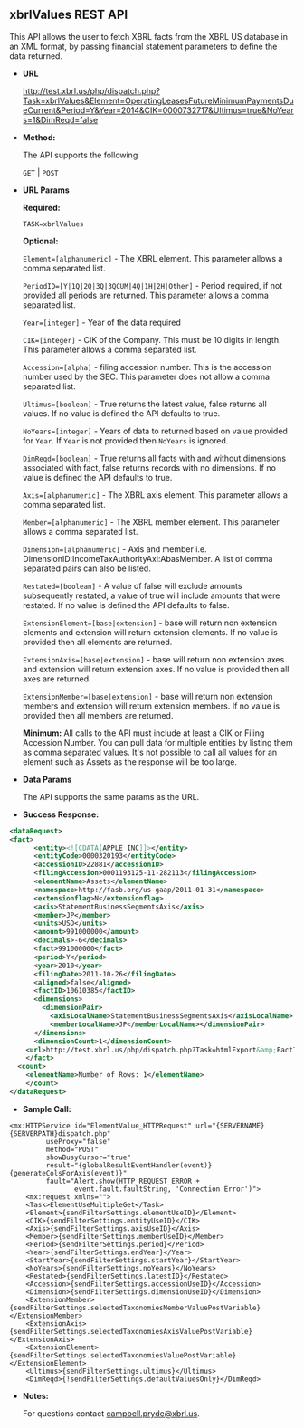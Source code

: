 
xbrlValues REST API
----
This API allows the user to fetch XBRL facts from the XBRL US database in an XML format, by passing financial statement parameters to define the data returned.

* **URL**

  <http://test.xbrl.us/php/dispatch.php?Task=xbrlValues&Element=OperatingLeasesFutureMinimumPaymentsDueCurrent&Period=Y&Year=2014&CIK=0000732717&Ultimus=true&NoYears=1&DimReqd=false>

* **Method:**

  The API supports the following

  `GET` | `POST`

*  **URL Params**

   **Required:**

   `TASK=xbrlValues`

   **Optional:**

   `Element=[alphanumeric]` - The XBRL element. This parameter allows a comma separated list.

   `PeriodID=[Y|1Q|2Q|3Q|3QCUM|4Q|1H|2H|Other]` - Period required, if not provided all periods are returned. This parameter allows a comma separated list.

   `Year=[integer]`     - Year of the data required

   `CIK=[integer]`   - CIK of the Company. This must be 10 digits in length. This parameter allows a comma separated list.

    `Accession=[alpha]`   - filing accession number. This is the accession number used by the SEC. This parameter does not allow a comma separated list.

   `Ultimus=[boolean]`    - True returns the latest value, false returns all values. If no value is defined the API defaults to true.

   `NoYears=[integer]`  - Years of data to returned based on value provided for `Year`. If `Year` is not provided then `NoYears` is ignored.

   `DimReqd=[boolean]`    - True returns all facts with and without dimensions associated with fact, false returns records with no dimensions. If no value is defined the API defaults to true.

   `Axis=[alphanumeric]` - The XBRL axis element. This parameter allows a comma separated list.

   `Member=[alphanumeric]` - The XBRL member element. This parameter allows a comma separated list.

   `Dimension=[alphanumeric]` - Axis and member i.e. DimensionID:IncomeTaxAuthorityAxi:AbasMember. A list of comma separated pairs can also be listed.

   `Restated=[boolean]` - A value of false will exclude amounts subsequently restated, a value of true will include amounts that were restated. If no value is defined the API defaults to false.

   `ExtensionElement=[base|extension]` - base will return non extension elements and extension will return extension elements. If no value is provided then all elements are returned.

    `ExtensionAxis=[base|extension]` - base will return non extension axes and extension will return extension axes. If no value is provided then all axes are returned.

    `ExtensionMember=[base|extension]` - base will return non extension members and extension will return extension members. If no value is provided then all members are returned.


   **Minimum:**
   All calls to the API must include at least a CIK or Filing Accession Number.  You can pull data for multiple entities by listing them as comma separated values.  It's not possible to call all values for an element such as Assets as the response will be too large.



* **Data Params**

    The API supports the same params as the URL.

* **Success Response:**

```XML
<dataRequest>
<fact>
      <entity><![CDATA[APPLE INC]]></entity>
      <entityCode>0000320193</entityCode>
      <accessionID>22881</accessionID>
      <filingAccession>0001193125-11-282113</filingAccession>
      <elementName>Assets</elementName>
      <namespace>http://fasb.org/us-gaap/2011-01-31</namespace>
      <extensionflag>N</extensionflag>
      <axis>StatementBusinessSegmentsAxis</axis>
      <member>JP</member>
      <units>USD</units>
      <amount>991000000</amount>
      <decimals>-6</decimals>
      <fact>991000000</fact>
      <period>Y</period>
      <year>2010</year>
      <filingDate>2011-10-26</filingDate>
      <aligned>false</aligned>
      <factID>10610385</factID>
      <dimensions>
        <dimensionPair>
          <axisLocalName>StatementBusinessSegmentsAxis</axisLocalName>
          <memberLocalName>JP</memberLocalName></dimensionPair>
      </dimensions>
      <dimensionCount>1</dimensionCount>
    <url>http://test.xbrl.us/php/dispatch.php?Task=htmlExport&amp;FactID=10610385</url>
    </fact>
  <count>
    <elementName>Number of Rows: 1</elementName>
    </count>
</dataRequest>
```


* **Sample Call:**

```
<mx:HTTPService id="ElementValue_HTTPRequest" url="{SERVERNAME}{SERVERPATH}dispatch.php"
		 useProxy="false"
		 method="POST"  
		 showBusyCursor="true"
		 result="{globalResultEventHandler(event)}{generateColsForAxis(event)}"
		 fault="Alert.show(HTTP_REQUEST_ERROR +
		 		event.fault.faultString, 'Connection Error')">
    <mx:request xmlns="">
    <Task>ElementUseMultipleGet</Task>
    <Element>{sendFilterSettings.elementUseID}</Element>
    <CIK>{sendFilterSettings.entityUseID}</CIK>
    <Axis>{sendFilterSettings.axisUseID}</Axis>
    <Member>{sendFilterSettings.memberUseID}</Member>
    <Period>{sendFilterSettings.period}</Period>
    <Year>{sendFilterSettings.endYear}</Year>
    <StartYear>{sendFilterSettings.startYear}</StartYear>
    <NoYears>{sendFilterSettings.noYears}</NoYears>
    <Restated>{sendFilterSettings.latestID}</Restated>
    <Accession>{sendFilterSettings.accessionUseID}</Accession>
    <Dimension>{sendFilterSettings.dimensionUseID}</Dimension>
    <ExtensionMember>{sendFilterSettings.selectedTaxonomiesMemberValuePostVariable}</ExtensionMember>
    <ExtensionAxis>{sendFilterSettings.selectedTaxonomiesAxisValuePostVariable}</ExtensionAxis>
    <ExtensionElement>{sendFilterSettings.selectedTaxonomiesValuePostVariable}</ExtensionElement>
    <Ultimus>{sendFilterSettings.ultimus}</Ultimus>
    <DimReqd>{!sendFilterSettings.defaultValuesOnly}</DimReqd>

```

* **Notes:**

  For questions contact campbell.pryde@xbrl.us.
